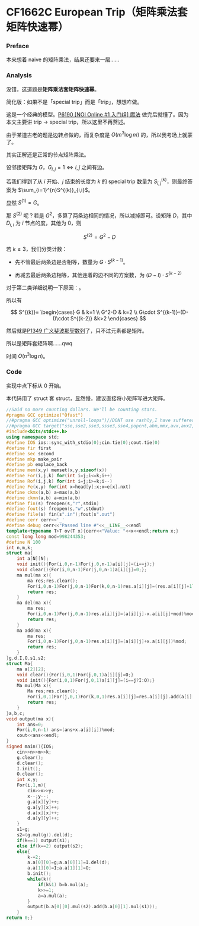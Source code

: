 # CF1662C European Trip（矩阵乘法套矩阵快速幂）

### Preface

本来想着 naive 的矩阵乘法，结果还要来一层……

### Analysis

没错，这道题是**矩阵乘法套矩阵快速幂**。

简化版：如果不是「special trip」而是「trip」，想想咋做。

这是一个经典的模型。[P6190 [NOI Online #1 入门组] 魔法](https://www.luogu.com.cn/problem/P6190) 做完后就懂了。因为本文主要讲 trip $\to$ special trip，所以这里不再赘述。

由于某道古老的题是边转点做的，而复杂度是 $O(m^3\log m)$ 的，所以我考场上就蒙了。

其实正解还是正常的节点矩阵乘法。

设邻接矩阵为 $G$，$G_{i,j}=1\iff i,j$ 之间有边。

若我们得到了从 $i$ 开始、$j$ 结束的长度为 $k$ 的 special trip 数量为 $S^{(k)}_{i,j}$，则最终答案为 $\sum_{i=1}^{n}S^{(k)}_{i,i}$。

显然 $S^{(1)}=G$。

那 $S^{(2)}$ 呢？若是 $G^2$，多算了两条边相同的情况，所以减掉即可。设矩阵 $D$，其中 $D_{i,i}$ 为 $i$ 节点的度，其他为 $0$，则

$$
S^{(2)}=G^2-D
$$

若 $k\ge 3$，我们分类计数：

* 先不管最后两条边是否相等，数量为 $G\cdot S^{(k-1)}$。

* 再减去最后两条边相等，其他连着的边不同的方案数，为 $(D-I)\cdot S^{(k-2)}$

对于第二类详细说明一下原因：。

所以有

$$
S^{(k)}=
\begin{cases}
G & k=1
\\
G^2-D & k=2
\\
G\cdot S^{(k-1)}-(D-I)\cdot S^{(k-2)} &k>2
\end{cases}
$$

然后就是[P1349 广义斐波那契数列](https://www.luogu.com.cn/problem/P1349)了，只不过元素都是矩阵。

所以是矩阵套矩阵啊……qwq

时间 $O(n^3\log n)$。

### Code

实现中点下标从 $0$ 开始。

本代码用了 struct 套 struct，显然慢，建议直接将小矩阵写进大矩阵。

```cpp
//Said no more counting dollars. We'll be counting stars.
#pragma GCC optimize("Ofast")
//#pragma GCC optimize("unroll-loops")//DONT use rashly,I have suffered
//#pragma GCC target("sse,sse2,sse3,ssse3,sse4,popcnt,abm,mmx,avx,avx2,tune=native")//DONT use rashly,I have suffered
#include<bits/stdc++.h>
using namespace std;
#define IOS ios::sync_with_stdio(0);cin.tie(0);cout.tie(0)
#define fir first
#define sec second
#define mkp make_pair
#define pb emplace_back
#define mem(x,y) memset(x,y,sizeof(x))
#define For(i,j,k) for(int i=j;i<=k;i++)
#define Rof(i,j,k) for(int i=j;i>=k;i--)
#define Fe(x,y) for(int x=head[y];x;x=e[x].nxt)
#define ckmx(a,b) a=max(a,b)
#define ckmn(a,b) a=min(a,b)
#define fin(s) freopen(s,"r",stdin)
#define fout(s) freopen(s,"w",stdout)
#define file(s) fin(s".in");fout(s".out")
#define cerr cerr<<'_'
#define debug cerr<<"Passed line #"<<__LINE__<<endl
template<typename T>T ov(T x){cerr<<"Value: "<<x<<endl;return x;}
const long long mod=998244353;
#define N 100
int n,m,k;
struct ma{
	int a[N][N];
	void init(){For(i,0,n-1)For(j,0,n-1)a[i][j]=(i==j);}
	void clear(){For(i,0,n-1)For(j,0,n-1)a[i][j]=0;};
	ma mul(ma x){
		ma res;res.clear();
		For(i,0,n-1)For(j,0,n-1)For(k,0,n-1)res.a[i][j]=(res.a[i][j]+1ll*a[i][k]*x.a[k][j])%mod;
		return res;
	}
	ma del(ma x){
		ma res;
		For(i,0,n-1)For(j,0,n-1)res.a[i][j]=(a[i][j]-x.a[i][j]+mod)%mod;
		return res;
	}
	ma add(ma x){
		ma res;
		For(i,0,n-1)For(j,0,n-1)res.a[i][j]=(a[i][j]+x.a[i][j])%mod;
		return res;
	}
}g,d,I,O,s1,s2;
struct Ma{
	ma a[2][2];
	void clear(){For(i,0,1)For(j,0,1)a[i][j]=O;}
	void init(){For(i,0,1)For(j,0,1)a[i][j]=(i==j?I:O);}
	Ma mul(Ma x){
		Ma res;res.clear();
		For(i,0,1)For(j,0,1)For(k,0,1)res.a[i][j]=res.a[i][j].add(a[i][k].mul(x.a[k][j]));
		return res;
	}
}a,b,c;
void output(ma x){
	int ans=0;
	For(i,0,n-1) ans=(ans+x.a[i][i])%mod;
	cout<<ans<<endl;
}
signed main(){IOS;
	cin>>n>>m>>k;
	g.clear();
	d.clear();
	I.init();
	O.clear();
	int x,y;
	For(i,1,m){
		cin>>x>>y;
		x--;y--;
		g.a[x][y]++;
		g.a[y][x]++;
		d.a[x][x]++;
		d.a[y][y]++;
	}
	s1=g;
	s2=(g.mul(g)).del(d);
	if(k==1) output(s1);
	else if(k==2) output(s2);
	else{
		k-=2;
		a.a[0][0]=g;a.a[0][1]=I.del(d);
		a.a[1][0]=I;a.a[1][1]=O;
		b.init();
		while(k){
			if(k&1) b=b.mul(a);
			k>>=1;
			a=a.mul(a);
		}
		output(b.a[0][0].mul(s2).add(b.a[0][1].mul(s1)));
	} 
return 0;}
```